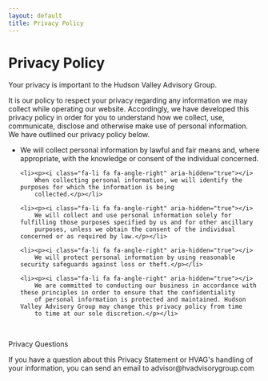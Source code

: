 ```yaml
---
layout: default
title: Privacy Policy
---
```


# Privacy Policy

<p>Your privacy is important to the Hudson Valley Advisory Group.</p>

<p>It is our policy to respect your privacy regarding any information we may collect while operating our website. Accordingly,
we have developed this privacy policy in order for you to understand how we collect, use, communicate, disclose and otherwise
make use of personal information. We have outlined our privacy policy below.</p>

<ul class="fa-ul">
    <li><p><i class="fa-li fa fa-angle-right" aria-hidden="true"></i>
        We will collect personal information by lawful and fair means and, where appropriate, with the knowledge or
        consent of the individual concerned.</p></li>

    <li><p><i class="fa-li fa fa-angle-right" aria-hidden="true"></i>
        When collecting personal information, we will identify the purposes for which the information is being
        collected.</p></li>

    <li><p><i class="fa-li fa fa-angle-right" aria-hidden="true"></i>
        We will collect and use personal information solely for fulfilling those purposes specified by us and for other ancillary
        purposes, unless we obtain the consent of the individual concerned or as required by law.</p></li>

    <li><p><i class="fa-li fa fa-angle-right" aria-hidden="true"></i>
        We will protect personal information by using reasonable security safeguards against loss or theft.</p></li>

    <li><p><i class="fa-li fa fa-angle-right" aria-hidden="true"></i>
        We are committed to conducting our business in accordance with these principles in order to ensure that the confidentiality
        of personal information is protected and maintained. Hudson Valley Advisory Group may change this privacy policy from time
        to time at our sole discretion.</p></li>
</ul>

<br />
<p class="hvag-bold">Privacy Questions</p>
<p>If you have a question about this Privacy Statement or HVAG's handling of your information, you can send an email to
    <a class="link-dull" to="mailto:advisor@hvadvisorygroup.com?Subject=Privacy"> advisor@hvadvisorygroup.com</a>
</p>
